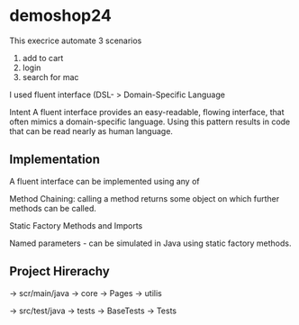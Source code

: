 # demoshop24

This execrice automate 3 scenarios 
1. add to cart 
2. login 
3. search for mac 

I used fluent interface (DSL- > Domain-Specific Language 

Intent
   A fluent interface provides an easy-readable, flowing interface, that often mimics a 
   domain-specific language. Using this pattern results in code that can be read nearly as human language.

Implementation
------------------------------
A fluent interface can be implemented using any of

Method Chaining: calling a method returns some object on which further methods can be called.

Static Factory Methods and Imports

Named parameters - can be simulated in Java using static factory methods.

**Project Hirerachy**
-----------------------------
-> scr/main/java 
      -> core
      -> Pages
      -> utilis
   
 -> src/test/java
   -> tests
      -> BaseTests 
      -> Tests

